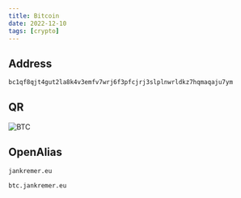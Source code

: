 ```yaml
---
title: Bitcoin
date: 2022-12-10
tags: [crypto]
---
```


## Address

```txt
bc1qf8qjt4gut2la8k4v3emfv7wrj6f3pfcjrj3slplnwrldkz7hqmaqaju7ym
```

## QR

![BTC](/btc.png)

## OpenAlias

```txt
jankremer.eu
```

```txt
btc.jankremer.eu
```
